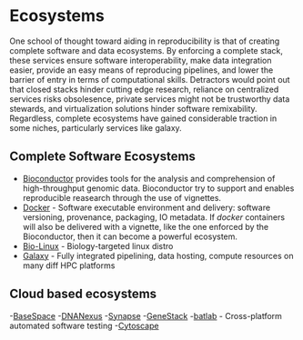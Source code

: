 Ecosystems
==========

One school of thought toward aiding in reproducibility is that of creating complete software and data ecosystems. By enforcing a complete stack, these services ensure software interoperability, make data integration easier, provide an easy means of reproducing pipelines, and lower the barrier of entry in terms of computational skills. Detractors would point out that closed stacks hinder cutting edge research, reliance on centralized services risks obsolesence, private services might not be trustworthy data stewards, and virtualization solutions hinder software remixability. Regardless, complete ecosystems have gained considerable traction in some niches, particularly services like galaxy.

Complete Software Ecosystems
----------------------------

- [Bioconductor](http://www.bioconductor.org) provides tools for the analysis and comprehension of high-throughput genomic data. Bioconductor try to support and enables reproducible reasearch through the use of vignettes. 
- [Docker](https://www.docker.com/whatisdocker) - Software executable environment and delivery: software versioning, provenance, packaging, IO metadata. If *docker* containers will also be delivered with a vignette, like the one enforced by the Bioconductor, then it can become a powerful ecosystem.
- [Bio-Linux](http://environmentalomics.org/bio-linux/) - Biology-targeted linux distro
- [Galaxy](http://galaxyproject.org) - Fully integrated pipelining, data hosting, compute resources on many diff HPC platforms

Cloud based ecosystems
----------------------

-[BaseSpace](https://basespace.illumina.com)
-[DNANexus](https://dnanexus.com)
-[Synapse](https://www.synapse.org)
-[GeneStack](http://genestack.org)
-[batlab](https://www.batlab.org) - Cross-platform automated software testing
-[Cytoscape](http://www.cytoscape.org)

